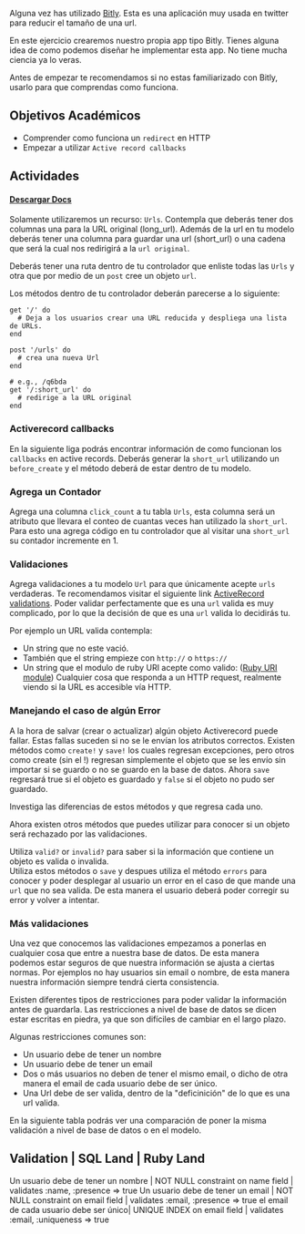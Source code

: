 Alguna vez has utilizado [Bitly](https://bitly.com/). Esta es una aplicación muy usada en twitter para reducir el tamaño de una url.

En este ejercicio crearemos nuestro propia app tipo Bitly. Tienes alguna idea de como podemos diseñar he implementar esta app. No tiene mucha ciencia ya lo veras.

Antes de empezar te recomendamos si no estas familiarizado con Bitly, usarlo para que comprendas como funciona.   

## Objetivos Académicos

- Comprender como funciona un `redirect` en HTTP
- Empezar a utilizar `Active record callbacks`

## Actividades

#### [Descargar Docs](https://drive.google.com/open?id=0ByUoGI7lHNH8eWd2TDBHZ0VaMXM)

Solamente utilizaremos un recurso: `Urls`. Contempla que deberás tener dos columnas una para la URL original (long_url). Además de la url en tu modelo deberás tener una columna para guardar una url (short_url) o una cadena que será la cual nos redirigirá a la `url original`.

Deberás tener una ruta dentro de tu controlador que enliste todas las `Urls` y otra que por medio de un `post` cree un objeto `url`.

Los métodos dentro de tu controlador deberán parecerse a lo siguiente:

```
get '/' do
  # Deja a los usuarios crear una URL reducida y despliega una lista de URLs.
end

post '/urls' do
  # crea una nueva Url
end

# e.g., /q6bda
get '/:short_url' do
  # redirige a la URL original
end
```

### Activerecord callbacks

En la siguiente liga podrás encontrar información de como funcionan los `callbacks` en active records. Deberás generar la `short_url` utilizando un `before_create` y el método deberá de estar dentro de tu modelo.

### Agrega un Contador

Agrega una columna `click_count` a tu tabla `Urls`, esta columna será un atributo que llevara el conteo de cuantas veces han utilizado la `short_url`. Para esto una agrega código en tu controlador que al visitar una `short_url` su contador incremente en 1.

### Validaciones

Agrega validaciones a tu modelo `Url` para que únicamente acepte `urls` verdaderas. Te recomendamos visitar el siguiente link [ActiveRecord validations](http://guides.rubyonrails.org/active_record_validations.html). Poder validar perfectamente que es una `url` valida es muy complicado, por lo que la decisión de que es una `url` valida lo decidirás tu.

Por ejemplo un URL valida contempla:

- Un string que no este vació.
- También que el string empieze con `http://` o `https://`
- Un string que el modulo de ruby URI acepte como valido: ([Ruby URI module](http://ruby-doc.org/stdlib-1.9.3/libdoc/uri/rdoc/URI.html)) Cualquier cosa que responda a un HTTP request, realmente viendo si la URL es accesible vía HTTP.

### Manejando el caso de algún Error

A la hora de salvar (crear o actualizar) algún objeto Activerecord puede fallar. Estas fallas suceden si no se le envían los atributos correctos. Existen métodos como `create!` y `save!` los cuales regresan excepciones, pero otros como create (sin el !) regresan simplemente el objeto que se les envío sin importar si se guardo o no se guardo en la base de datos. Ahora `save` regresará true si el objeto es guardado y `false` si el objeto no pudo ser guardado.   

Investiga las diferencias de estos métodos y que regresa cada uno.

Ahora existen otros métodos que puedes utilizar para conocer si un objeto será rechazado por las validaciones.

Utiliza `valid?` or `invalid?` para saber si la información que contiene un objeto es valida o invalida.  
Utiliza estos métodos o `save` y despues utiliza el método `errors` para conocer y poder desplegar al usuario un error en el caso de que mande una `url` que no sea valida. De esta manera el usuario deberá poder corregir su error y volver a intentar.

### Más validaciones

Una vez que conocemos las validaciones empezamos a ponerlas en cualquier cosa que entre a nuestra base de datos. De esta manera podemos estar seguros de que nuestra información se ajusta a ciertas normas. Por ejemplos no hay usuarios sin email o nombre, de esta manera nuestra información siempre tendrá cierta consistencia.

Existen diferentes tipos de restricciones para poder validar la información antes de guardarla. Las restricciones a nivel de base de datos se dicen estar escritas en piedra, ya que son difíciles de cambiar en el largo plazo.

Algunas restricciones comunes son:

- Un usuario debe de tener un nombre
- Un usuario debe de tener un email
- Dos o más usuarios no deben de tener el mismo email, o dicho de otra manera el email de cada usuario debe de ser único.
- Una Url debe de ser valida, dentro de la "deficinición" de lo que es una url valida.

En la siguiente tabla podrás ver una comparación de poner la misma validación a nivel de base de datos o en el modelo.


Validation                             | SQL Land	                              | Ruby Land
--------------------------------------------------------------------------------------------------------------------------
Un usuario debe de tener un nombre     | NOT NULL constraint on name field       | validates :name, :presence => true
Un usuario debe de tener un email      | NOT NULL constraint on email field      | validates :email, :presence => true
el email de cada usuario debe ser único| UNIQUE INDEX on email field             | validates :email, :uniqueness => true
